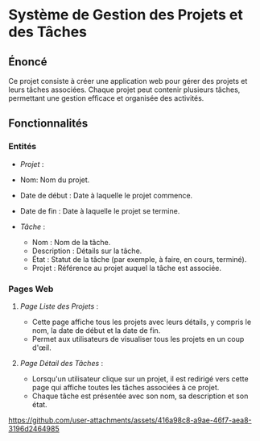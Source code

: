 # Système de Gestion des Projets et des Tâches

## Énoncé
Ce projet consiste à créer une application web pour gérer des projets et leurs tâches associées. Chaque projet peut contenir plusieurs tâches, permettant une gestion efficace et organisée des activités.

## Fonctionnalités

### Entités
- *Projet* : 
- Nom: Nom du projet.
- Date de début : Date à laquelle le projet commence.
- Date de fin : Date à laquelle le projet se termine.

- *Tâche* : 
  - Nom : Nom de la tâche.
  - Description : Détails sur la tâche.
  - État : Statut de la tâche (par exemple, à faire, en cours, terminé).
  - Projet : Référence au projet auquel la tâche est associée.

### Pages Web
1. *Page Liste des Projets* : 
   - Cette page affiche tous les projets avec leurs détails, y compris le nom, la date de début et la date de fin.
   - Permet aux utilisateurs de visualiser tous les projets en un coup d'œil.

2. *Page Détail des Tâches* : 
   - Lorsqu'un utilisateur clique sur un projet, il est redirigé vers cette page qui affiche toutes les tâches associées à ce projet.
   - Chaque tâche est présentée avec son nom, sa description et son état.

https://github.com/user-attachments/assets/416a98c8-a9ae-46f7-aea8-3196d2464985

